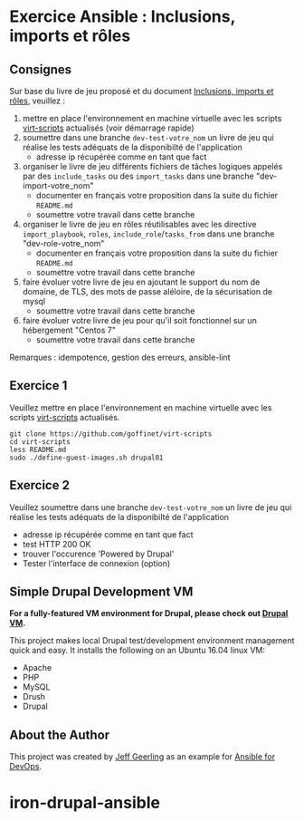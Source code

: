 # Exercice Ansible : Inclusions, imports et rôles

## Consignes

Sur base du livre de jeu proposé et du document [Inclusions, imports et rôles](https://ansible.goffinet.org/ansible-linux/14-includes-imports-roles-ansible.html), veuillez :

1. mettre en place l'environnement en machine virtuelle avec les scripts [virt-scripts](https://github.com/goffinet/virt-scripts) actualisés (voir démarrage rapide)
2. soumettre dans une branche `dev-test-votre_nom` un livre de jeu qui réalise les tests adéquats de la disponibilté de l'application 
    * adresse ip récupérée comme en tant que fact
3. organiser le livre de jeu différents fichiers de tâches logiques appelés par des `include_tasks` ou des `import_tasks` dans une branche "dev-import-votre_nom"
    * documenter en français votre proposition dans la suite du fichier `README.md`
    * soumettre votre travail dans cette branche
4. organiser le livre de jeu en rôles réutilisables avec les directive `import_playbook`, `roles`, `include_role`/`tasks_from` dans une branche "dev-role-votre_nom"
    * documenter en français votre proposition dans la suite du fichier `README.md`
    * soumettre votre travail dans cette branche
5. faire évoluer votre livre de jeu en ajoutant le support du nom de domaine, de TLS, des mots de passe aléloire, de la sécurisation de mysql
    * soumettre votre travail dans cette branche
6. faire évoluer votre livre de jeu pour qu'il soit fonctionnel sur un hébergement "Centos 7"
    * soumettre votre travail dans cette branche

Remarques : idempotence, gestion des erreurs, ansible-lint

## Exercice 1

Veuillez mettre en place l'environnement en machine virtuelle avec les scripts [virt-scripts](https://github.com/goffinet/virt-scripts) actualisés.

```
git clone https://github.com/goffinet/virt-scripts
cd virt-scripts
less README.md
sudo ./define-guest-images.sh drupal01
```

## Exercice 2

Veuillez soumettre dans une branche `dev-test-votre_nom` un livre de jeu qui réalise les tests adéquats de la disponibilté de l'application

* adresse ip récupérée comme en tant que fact
* test HTTP 200 OK
* trouver l'occurence 'Powered by Drupal'
* Tester l'interface de connexion (option)
 
## Simple Drupal Development VM

**For a fully-featured VM environment for Drupal, please check out [Drupal VM](http://www.drupalvm.com/).**

This project makes local Drupal test/development environment management quick and easy. It installs the following on an Ubuntu 16.04 linux VM:

  - Apache
  - PHP
  - MySQL
  - Drush
  - Drupal

## About the Author

This project was created by [Jeff Geerling](https://www.jeffgeerling.com/) as an example for [Ansible for DevOps](https://www.ansiblefordevops.com/).
# iron-drupal-ansible

